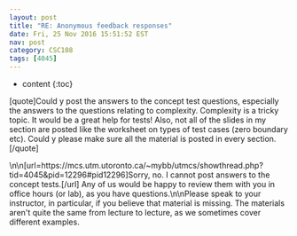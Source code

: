 ```yaml
---
layout: post
title: "RE: Anonymous feedback responses"
date: Fri, 25 Nov 2016 15:51:52 EST
nav: post
category: CSC108
tags: [4045]
---
```


* content
{:toc}

[quote]Could y post the answers to the concept test questions, especially the answers to the questions relating to complexity. Complexity is a tricky topic. It would be a great help for tests! Also, not all of the slides in my section are posted like the worksheet on types of test cases (zero boundary etc). Could y please make sure all the material is posted in every section.[/quote]
<!-- more -->
<p>\n\n[url=https://mcs.utm.utoronto.ca/~mybb/utmcs/showthread.php?tid=4045&pid=12296#pid12296]Sorry, no. I cannot post answers to the concept tests.[/url] Any of us would be happy to review them with you in office hours (or lab), as you have questions.\n\nPlease speak to your instructor, in particular, if you believe that material is missing. The materials aren't quite the same from lecture to lecture, as we sometimes cover different examples.</p>
